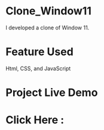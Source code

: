 # Clone_Window11
I developed a clone of Window 11.
# Feature Used
Html, CSS, and JavaScript
# Project Live Demo
   # Click Here :
